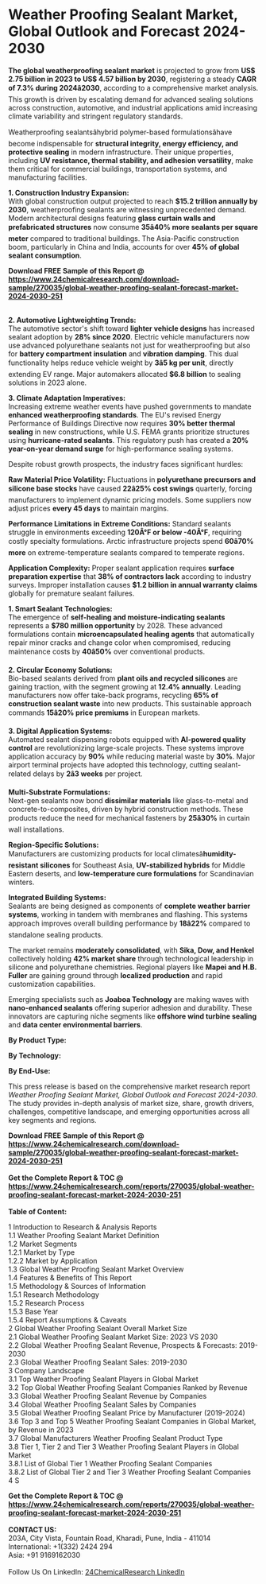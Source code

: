 <h1>Weather Proofing Sealant Market, Global Outlook and Forecast 2024-2030</h1><p><strong>The global weatherproofing sealant market</strong> is projected to grow from <strong>US$ 2.75 billion in 2023 to US$ 4.57 billion by 2030</strong>, registering a steady <strong>CAGR of 7.3% during 2024â2030</strong>, according to a comprehensive market analysis. This growth is driven by escalating demand for advanced sealing solutions across construction, automotive, and industrial applications amid increasing climate variability and stringent regulatory standards.</p><p>Weatherproofing sealantsâhybrid polymer-based formulationsâhave become indispensable for <strong>structural integrity, energy efficiency, and protective sealing</strong> in modern infrastructure. Their unique properties, including <strong>UV resistance, thermal stability, and adhesion versatility</strong>, make them critical for commercial buildings, transportation systems, and manufacturing facilities.</p><p><strong>1. Construction Industry Expansion:</strong><br>
With global construction output projected to reach <strong>$15.2 trillion annually by 2030</strong>, weatherproofing sealants are witnessing unprecedented demand. Modern architectural designs featuring <strong>glass curtain walls and prefabricated structures</strong> now consume <strong>35â40% more sealants per square meter</strong> compared to traditional buildings. The Asia-Pacific construction boom, particularly in China and India, accounts for over <strong>45% of global sealant consumption</strong>.</p><div><b>Download FREE Sample of this Report @ 
            <a href="https://www.24chemicalresearch.com/download-sample/270035/global-weather-proofing-sealant-forecast-market-2024-2030-251">
            https://www.24chemicalresearch.com/download-sample/270035/global-weather-proofing-sealant-forecast-market-2024-2030-251</a></b></div><br><p><strong>2. Automotive Lightweighting Trends:</strong><br>
The automotive sector's shift toward <strong>lighter vehicle designs</strong> has increased sealant adoption by <strong>28% since 2020</strong>. Electric vehicle manufacturers now use advanced polyurethane sealants not just for weatherproofing but also for <strong>battery compartment insulation</strong> and <strong>vibration damping</strong>. This dual functionality helps reduce vehicle weight by <strong>3â5 kg per unit</strong>, directly extending EV range. Major automakers allocated <strong>$6.8 billion</strong> to sealing solutions in 2023 alone.</p><p><strong>3. Climate Adaptation Imperatives:</strong><br>
Increasing extreme weather events have pushed governments to mandate <strong>enhanced weatherproofing standards</strong>. The EU's revised Energy Performance of Buildings Directive now requires <strong>30% better thermal sealing</strong> in new constructions, while U.S. FEMA grants prioritize structures using <strong>hurricane-rated sealants</strong>. This regulatory push has created a <strong>20% year-on-year demand surge</strong> for high-performance sealing systems.</p><p>Despite robust growth prospects, the industry faces significant hurdles:</p><p><strong>Raw Material Price Volatility:</strong> Fluctuations in <strong>polyurethane precursors and silicone base stocks</strong> have caused <strong>22â25% cost swings</strong> quarterly, forcing manufacturers to implement dynamic pricing models. Some suppliers now adjust prices <strong>every 45 days</strong> to maintain margins.</p><p><strong>Performance Limitations in Extreme Conditions:</strong> Standard sealants struggle in environments exceeding <strong>120Â°F or below -40Â°F</strong>, requiring costly specialty formulations. Arctic infrastructure projects spend <strong>60â70% more</strong> on extreme-temperature sealants compared to temperate regions.</p><p><strong>Application Complexity:</strong> Proper sealant application requires <strong>surface preparation expertise</strong> that <strong>38% of contractors lack</strong> according to industry surveys. Improper installation causes <strong>$1.2 billion in annual warranty claims</strong> globally for premature sealant failures.</p><p><strong>1. Smart Sealant Technologies:</strong><br>
The emergence of <strong>self-healing and moisture-indicating sealants</strong> represents a <strong>$780 million opportunity</strong> by 2028. These advanced formulations contain <strong>microencapsulated healing agents</strong> that automatically repair minor cracks and change color when compromised, reducing maintenance costs by <strong>40â50%</strong> over conventional products.</p><p><strong>2. Circular Economy Solutions:</strong><br>
Bio-based sealants derived from <strong>plant oils and recycled silicones</strong> are gaining traction, with the segment growing at <strong>12.4% annually</strong>. Leading manufacturers now offer take-back programs, recycling <strong>65% of construction sealant waste</strong> into new products. This sustainable approach commands <strong>15â20% price premiums</strong> in European markets.</p><p><strong>3. Digital Application Systems:</strong><br>
Automated sealant dispensing robots equipped with <strong>AI-powered quality control</strong> are revolutionizing large-scale projects. These systems improve application accuracy by <strong>90%</strong> while reducing material waste by <strong>30%</strong>. Major airport terminal projects have adopted this technology, cutting sealant-related delays by <strong>2â3 weeks</strong> per project.</p><p><strong>Multi-Substrate Formulations:</strong><br>
    Next-gen sealants now bond <strong>dissimilar materials</strong> like glass-to-metal and concrete-to-composites, driven by hybrid construction methods. These products reduce the need for mechanical fasteners by <strong>25â30%</strong> in curtain wall installations.</p><p><strong>Region-Specific Solutions:</strong><br>
    Manufacturers are customizing products for local climatesâ<strong>humidity-resistant silicones</strong> for Southeast Asia, <strong>UV-stabilized hybrids</strong> for Middle Eastern deserts, and <strong>low-temperature cure formulations</strong> for Scandinavian winters.</p><p><strong>Integrated Building Systems:</strong><br>
    Sealants are being designed as components of <strong>complete weather barrier systems</strong>, working in tandem with membranes and flashing. This systems approach improves overall building performance by <strong>18â22%</strong> compared to standalone sealing products.</p><p>The market remains <strong>moderately consolidated</strong>, with <strong>Sika, Dow, and Henkel</strong> collectively holding <strong>42% market share</strong> through technological leadership in silicone and polyurethane chemistries. Regional players like <strong>Mapei and H.B. Fuller</strong> are gaining ground through <strong>localized production</strong> and rapid customization capabilities.</p><p>Emerging specialists such as <strong>Joaboa Technology</strong> are making waves with <strong>nano-enhanced sealants</strong> offering superior adhesion and durability. These innovators are capturing niche segments like <strong>offshore wind turbine sealing</strong> and <strong>data center environmental barriers</strong>.</p><p><strong>By Product Type:</strong></p><p><strong>By Technology:</strong></p><p><strong>By End-Use:</strong></p><p>This press release is based on the comprehensive market research report <em>Weather Proofing Sealant Market, Global Outlook and Forecast 2024-2030</em>. The study provides in-depth analysis of market size, share, growth drivers, challenges, competitive landscape, and emerging opportunities across all key segments and regions.</p><div><b>Download FREE Sample of this Report @ 
            <a href="https://www.24chemicalresearch.com/download-sample/270035/global-weather-proofing-sealant-forecast-market-2024-2030-251">
            https://www.24chemicalresearch.com/download-sample/270035/global-weather-proofing-sealant-forecast-market-2024-2030-251</a></b></div><br><div><b>Get the Complete Report & TOC @ 
            <a href="https://www.24chemicalresearch.com/reports/270035/global-weather-proofing-sealant-forecast-market-2024-2030-251">
            https://www.24chemicalresearch.com/reports/270035/global-weather-proofing-sealant-forecast-market-2024-2030-251</a></b></div><br>
            <b>Table of Content:</b><p>1 Introduction to Research & Analysis Reports<br />
    1.1 Weather Proofing Sealant Market Definition<br />
    1.2 Market Segments<br />
        1.2.1 Market by Type<br />
        1.2.2 Market by Application<br />
    1.3 Global Weather Proofing Sealant Market Overview<br />
    1.4 Features & Benefits of This Report<br />
    1.5 Methodology & Sources of Information<br />
        1.5.1 Research Methodology<br />
        1.5.2 Research Process<br />
        1.5.3 Base Year<br />
        1.5.4 Report Assumptions & Caveats<br />
2 Global Weather Proofing Sealant Overall Market Size<br />
    2.1 Global Weather Proofing Sealant Market Size: 2023 VS 2030<br />
    2.2 Global Weather Proofing Sealant Revenue, Prospects & Forecasts: 2019-2030<br />
    2.3 Global Weather Proofing Sealant Sales: 2019-2030<br />
3 Company Landscape<br />
    3.1 Top Weather Proofing Sealant Players in Global Market<br />
    3.2 Top Global Weather Proofing Sealant Companies Ranked by Revenue<br />
    3.3 Global Weather Proofing Sealant Revenue by Companies<br />
    3.4 Global Weather Proofing Sealant Sales by Companies<br />
    3.5 Global Weather Proofing Sealant Price by Manufacturer (2019-2024)<br />
    3.6 Top 3 and Top 5 Weather Proofing Sealant Companies in Global Market, by Revenue in 2023<br />
    3.7 Global Manufacturers Weather Proofing Sealant Product Type<br />
    3.8 Tier 1, Tier 2 and Tier 3 Weather Proofing Sealant Players in Global Market<br />
        3.8.1 List of Global Tier 1 Weather Proofing Sealant Companies<br />
        3.8.2 List of Global Tier 2 and Tier 3 Weather Proofing Sealant Companies<br />
4 S</p><div><b>Get the Complete Report & TOC @ 
            <a href="https://www.24chemicalresearch.com/reports/270035/global-weather-proofing-sealant-forecast-market-2024-2030-251">
            https://www.24chemicalresearch.com/reports/270035/global-weather-proofing-sealant-forecast-market-2024-2030-251</a></b></div><br><b>CONTACT US:</b><br>
            203A, City Vista, Fountain Road, Kharadi, Pune, India - 411014<br>
            International: +1(332) 2424 294<br>
            Asia: +91 9169162030 <br><br>
            Follow Us On LinkedIn: <a href="https://www.linkedin.com/company/24chemicalresearch/">24ChemicalResearch LinkedIn</a>